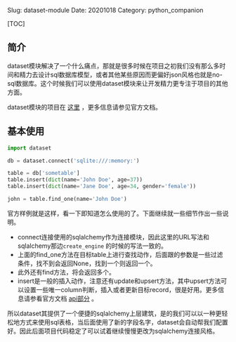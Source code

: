 Slug: dataset-module
Date: 20201018
Category: python_companion

[TOC]

## 简介

dataset模块解决了一个什么痛点，那就是很多时候在项目之初我们没有那么多时间和精力去设计sql数据库模型，或者其他某些原因而更偏好json风格也就是no-sql数据库。这个时候我们可以使用dataset模块来让开发精力更专注于项目的其他方面。

dataset模块的项目在 [这里](https://github.com/pudo/dataset)  ，更多信息请参见官方文档。



## 基本使用

```python
import dataset

db = dataset.connect('sqlite:///:memory:')

table = db['sometable']
table.insert(dict(name='John Doe', age=37))
table.insert(dict(name='Jane Doe', age=34, gender='female'))

john = table.find_one(name='John Doe')
```

官方样例就是这样，看一下即知道怎么使用的了。下面继续就一些细节作出一些说明。

- connect连接使用的sqlalchemy作为连接模块，因此这里的URL写法和sqlalchemy那边`create_engine` 的时候的写法一致的。
- 上面的find_one方法在目标table上进行查找动作，后面跟的参数是一些过滤条件，找不到会返回None，找到一个则返回一个。
- 此外还有find方法，将会返回多个。
- insert是一般的插入动作，注意还有update和upsert方法，其中upsert方法可以设置一些唯一column判断，插入或者更新目标record，很是好用。更多信息请参看官方文档 [api部分](https://dataset.readthedocs.io/en/latest/api.html) 。

所以dataset其提供了一个便捷的sqlalchemy上层建筑，是的我们可以以一种更轻松地方式来使用sql表格，当后面使用了新的字段名字，dataset会自动帮我们配置好。因此后面项目代码稳定了可以试着继续慢慢更改为sqlalchemy连接风格。

